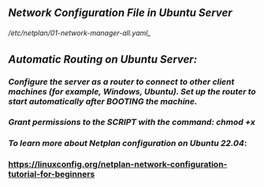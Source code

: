 ## _Network Configuration File in Ubuntu Server_ 
###### /etc/netplan/01-network-manager-all.yaml_
## _Automatic Routing on Ubuntu Server:_
### _Configure the server as a router to connect to other client machines (for example, Windows, Ubuntu). Set up the router to start automatically after BOOTING the machine._
### _Grant permissions to the SCRIPT with the command: chmod +x_

### _To learn more about Netplan configuration on Ubuntu 22.04_: 
### https://linuxconfig.org/netplan-network-configuration-tutorial-for-beginners
